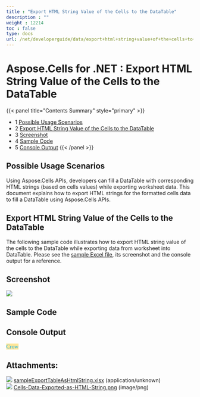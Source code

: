 ```yaml
---
title : "Export HTML String Value of the Cells to the DataTable" 
description : "" 
weight : 12214 
toc : false
type: docs
url: /net/developerguide/data/export+html+string+value+of+the+cells+to+the+datatable/
---
```


# Aspose.Cells for .NET : Export HTML String Value of the Cells to the DataTable


{{< panel title="Contents Summary" style="primary" >}}
*   1 [Possible Usage Scenarios](#possible-usage-scenarios)
*   2 [Export HTML String Value of the Cells to the DataTable](#export-html-string-value-of-the-cells-to-the-datatable)
*   3 [Screenshot](#screenshot)
*   4 [Sample Code](#sample-code)
*   5 [Console Output](#console-output)
{{< /panel >}}
 

## Possible Usage Scenarios

Using Aspose.Cells APIs, developers can fill a DataTable with corresponding HTML strings (based on cells values) while exporting worksheet data. This document explains how to export HTML strings for the formatted cells data to fill a DataTable using Aspose.Cells APIs.

## Export HTML String Value of the Cells to the DataTable

The following sample code illustrates how to export HTML string value of the cells to the DataTable while exporting data from worksheet into DataTable. Please see the [sample Excel file](https://docs2.aspose.com/cells/net/attachments/44860284/45056025.xlsx), its screenshot and the console output for a reference.  

## Screenshot

![](https://docs2.aspose.com/cells/net/attachments/44860284/45056026.png)

## Sample Code

## Console Output

<Font Style="FONT-FAMILY: Calibri;FONT-SIZE: 11pt;COLOR: #00b0f0;Background-Color: #ffe699;">Crow</Font>

## Attachments:

![](https://docs2.aspose.com/cells/net/images/icons/bullet_blue.gif) [sampleExportTableAsHtmlString.xlsx](https://docs2.aspose.com/cells/net/attachments/44860284/45056025.xlsx) (application/unknown)  
![](https://docs2.aspose.com/cells/net/images/icons/bullet_blue.gif) [Cells-Data-Exported-as-HTML-String.png](https://docs2.aspose.com/cells/net/attachments/44860284/45056026.png) (image/png)  

